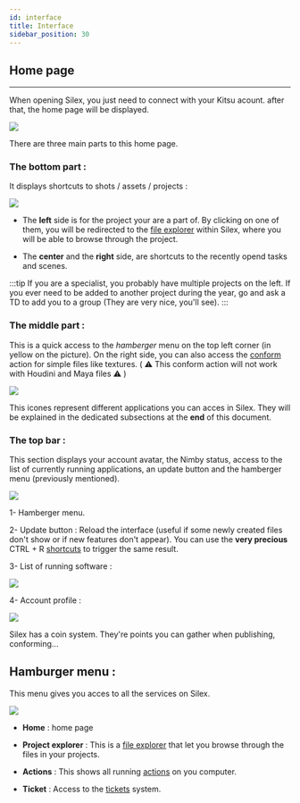 ```yaml
---
id: interface
title: Interface
sidebar_position: 30
---
```


## Home page
---
When opening Silex, you just need to connect with your Kitsu acount.
after that, the home page will be displayed.

![](/img/user_guide/home_page/silex_home_page.png)

There are three main parts to this home page.

### The bottom part :

It displays shortcuts to shots / assets / projects :

![](/img/user_guide/home_page/silex_home_page_frame_bottom.png)

- The **left** side is for the project your are a part of. By clicking on one of them, you will be redirected to the [file explorer](file-explorer.md) within Silex, where you will be able to browse through the project.

- The **center** and the **right** side, are shortcuts to the recently opend tasks and scenes.

:::tip
If you are a specialist, you probably have multiple projects on the left. If you ever need to be added to another project during the year, go and ask a TD to add you to a group (They are very nice, you'll see).
:::

### The middle part :

This is a quick access to the _hamberger_ menu on the top left corner (in yellow on the picture). On the right side, you can also access the [conform](../basic-concepts/actions/actions.md) action for simple files like textures. ( ⚠️ This conform action will not work with Houdini and Maya files ⚠️ )

![](/img/user_guide/home_page/silex_home_page_frame_middle.png)

This icones represent different applications you can acces in Silex. They will be explained in the dedicated subsections at the **end** of this document.

### The top bar :

This section displays your account avatar, the Nimby status, access to the list of currently running applications, an update button and the hamberger menu (previously mentioned).

![](/img/user_guide/home_page/silex_home_page_frame_top.png)

1- Hamberger menu.

2- Update button : Reload the interface (useful if some newly created files don't show or if new features don't appear). You can use the **very precious** CTRL + R [shortcuts](shortcuts.md) to trigger the same result.

3- List of running software :

![](/img/user_guide/home_page/silex_home_page_running_software.png)

4- Account profile :

![](/img/user_guide/home_page/silex_home_page_profile.png)

Silex has a coin system. They're points you can gather when publishing, conforming...

## Hamburger menu :

This menu gives you acces to all the services on Silex.

![](/img/user_guide/home_page/silex_home_page_hamburger.png)

- **Home** : home page

- **Project explorer** : This is a [file explorer](file-explorer.md) that let you browse through the files in your projects.
- **Actions** : This shows all running [actions](../basic-concepts/actions/actions.md) on you computer.

- **Ticket** : Access to the [tickets](tickets.md) system.
